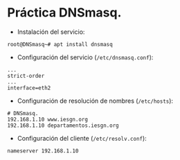 # Práctica DNSmasq.
- Instalación del servicio:
~~~
root@DNSmasq~# apt install dnsmasq
~~~

- Configuración del servicio (`/etc/dnsmasq.conf`):
~~~
...
strict-order
...
interface=eth2
~~~

- Configuración de resolución de nombres (`/etc/hosts`):
~~~
# DNSmasq.
192.168.1.10 www.iesgn.org
192.168.1.10 departamentos.iesgn.org
~~~

- Configuración del cliente (`/etc/resolv.conf`):
~~~
nameserver 192.168.1.10
~~~